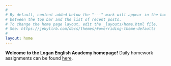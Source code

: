 ```yaml
---
#
# By default, content added below the "---" mark will appear in the home page
# between the top bar and the list of recent posts.
# To change the home page layout, edit the _layouts/home.html file.
# See: https://jekyllrb.com/docs/themes/#overriding-theme-defaults
#
layout: home
---
```

**Welcome to the Logan English Academy homepage!**
Daily homework assignments can be found [here](https://www.loganenglishacademy.com/homework.html).
